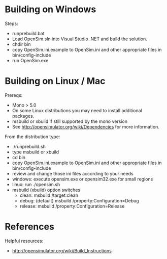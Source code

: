 # Building on Windows

Steps:
 * runprebuild.bat
 * Load OpenSim.sln into Visual Studio .NET and build the solution.
 * chdir bin 
 * copy OpenSim.ini.example to OpenSim.ini and other appropriate files in bin/config-include
 * run OpenSim.exe

# Building on Linux / Mac

Prereqs:
*	Mono > 5.0
*	On some Linux distributions you may need to install additional packages.
*	msbuild or xbuild if still supported by the mono version
*   See http://opensimulator.org/wiki/Dependencies for more information.

From the distribution type:
 * ./runprebuild.sh
 * type msbuild or xbuild
 * cd bin 
 * copy OpenSim.ini.example to OpenSim.ini and other appropriate files in bin/config-include
 * review and change those ini files according to your needs
 * windows: execute opensim.exe or opensim32.exe for small regions
 * linux: run ./opensim.sh
 * msbuild (xbuild) option switches
   *  clean:  msbuild /target:clean
   *  debug: (default) msbuild /property:Configuration=Debug
   *  release: msbuild /property:Configuration=Release

# References
 
Helpful resources:
* http://opensimulator.org/wiki/Build_Instructions
